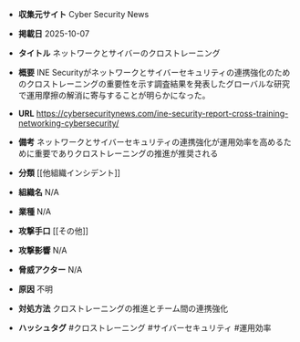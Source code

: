 - **収集元サイト**
Cyber Security News

- **掲載日**
2025-10-07

- **タイトル**
ネットワークとサイバーのクロストレーニング

- **概要**
INE Securityがネットワークとサイバーセキュリティの連携強化のためのクロストレーニングの重要性を示す調査結果を発表したグローバルな研究で運用摩擦の解消に寄与することが明らかになった。

- **URL**
https://cybersecuritynews.com/ine-security-report-cross-training-networking-cybersecurity/

- **備考**
ネットワークとサイバーセキュリティの連携強化が運用効率を高めるために重要でありクロストレーニングの推進が推奨される

- **分類**
[[他組織インシデント]]

- **組織名**
N/A

- **業種**
N/A

- **攻撃手口**
[[その他]]

- **攻撃影響**
N/A

- **脅威アクター**
N/A

- **原因**
不明

- **対処方法**
クロストレーニングの推進とチーム間の連携強化

- **ハッシュタグ**
#クロストレーニング #サイバーセキュリティ #運用効率
